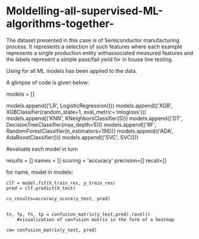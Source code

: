 # Moldelling-all-supervised-ML-algorithms-together-
The dataset presented in this case is of Semiconductor manufacturing process. It represents a selection of such features where each example represents a single production entity withassociated measured features and the labels represent a simple pass/fail yield for in house line testing.

Using for all ML models has been applied to the data.

A glimpse of code is given below:

models = []

models.append(('LR', LogisticRegression()))
models.append(('XGB', XGBClassifier(random_state=1, eval_metric='mlogloss'))) 
models.append(('KNN', KNeighborsClassifier(5)))
models.append(('DT', DecisionTreeClassifier(max_depth=5)))
models.append(('RF', RandomForestClassifier(n_estimators=196)))
models.append(('ADA', AdaBoostClassifier()))
models.append(('SVC', SVC()))


#evaluate each model in turn

results = []
names = []
scoring = 'accuracy'
precision=[]
recall=[]


for name, model in models:
    
    clf = model.fit(X_train_res, y_train_res)
    pred = clf.predict(X_test)
    
    cv_results=accuracy_score(y_test, pred)


    tn, fp, fn, tp = confusion_matrix(y_test,pred).ravel()
        #visualization of confusion matrix in the form of a heatmap
        
    cm= confusion_matrix(y_test, pred)
